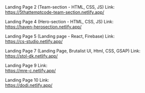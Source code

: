Landing Page 2 (Team-section - HTML, CSS, JS) Link:  
https://5thattemptcode-team-section.netlify.app/  

  
Landing Page 4 (Hero-section - HTML, CSS, JS) Link:  
https://haven-herosection.netlify.app/  

  
Landing Page 5 (Landing page - React, Firebase) Link:  
https://cs-studio.netlify.app/  

  
Landing Page 7 (Landing Page, Brutalist UI, Html, CSS, GSAP) Link:  
https://stol-dk.netlify.app/  

  
Landing Page 9 Link:  
https://mre-c.netlify.app/  

  
Landing Page 10 Link:  
https://dodi.netlify.app/  
